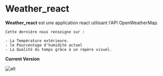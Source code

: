 # Weather_react

**Weather_react** est une application react utilisant l'API OpenWeatherMap.
```
Cette dernière nous renseigne sur :

- La Température extérieure.
- le Pourcentage d'humidité actuel
- La Qualité du temps grâce à un repère visuel.
```

**Current Version**

![alt](https://github.com/jeanpruski/jeanpruski.github.io/blob/master/gif/weather.gif?raw=true)

